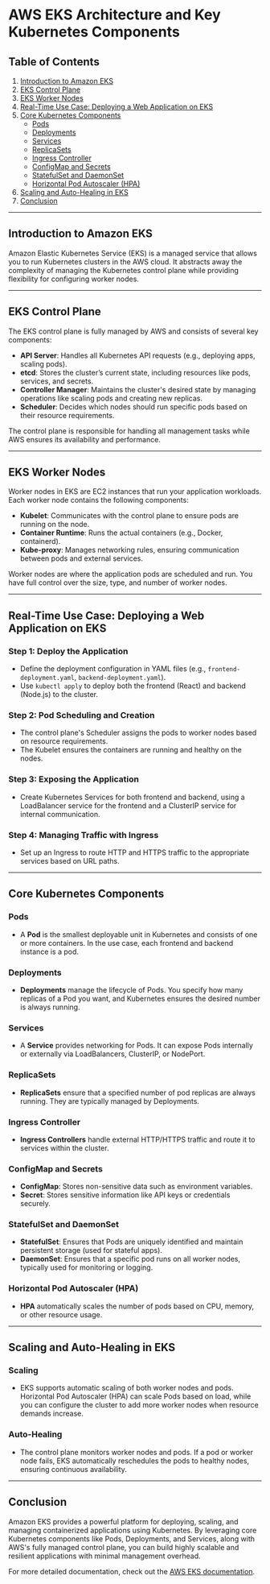 # AWS EKS Architecture and Key Kubernetes Components

## Table of Contents
1. [Introduction to Amazon EKS](#introduction-to-amazon-eks)
2. [EKS Control Plane](#eks-control-plane)
3. [EKS Worker Nodes](#eks-worker-nodes)
4. [Real-Time Use Case: Deploying a Web Application on EKS](#real-time-use-case-deploying-a-web-application-on-eks)
5. [Core Kubernetes Components](#core-kubernetes-components)
    - [Pods](#pods)
    - [Deployments](#deployments)
    - [Services](#services)
    - [ReplicaSets](#replicasets)
    - [Ingress Controller](#ingress-controller)
    - [ConfigMap and Secrets](#configmap-and-secrets)
    - [StatefulSet and DaemonSet](#statefulset-and-daemonset)
    - [Horizontal Pod Autoscaler (HPA)](#horizontal-pod-autoscaler-hpa)
6. [Scaling and Auto-Healing in EKS](#scaling-and-auto-healing-in-eks)
7. [Conclusion](#conclusion)

---

## Introduction to Amazon EKS

Amazon Elastic Kubernetes Service (EKS) is a managed service that allows you to run Kubernetes clusters in the AWS cloud. It abstracts away the complexity of managing the Kubernetes control plane while providing flexibility for configuring worker nodes.

---

## EKS Control Plane

The EKS control plane is fully managed by AWS and consists of several key components:

- **API Server**: Handles all Kubernetes API requests (e.g., deploying apps, scaling pods).
- **etcd**: Stores the cluster’s current state, including resources like pods, services, and secrets.
- **Controller Manager**: Maintains the cluster's desired state by managing operations like scaling pods and creating new replicas.
- **Scheduler**: Decides which nodes should run specific pods based on their resource requirements.

The control plane is responsible for handling all management tasks while AWS ensures its availability and performance.

---

## EKS Worker Nodes

Worker nodes in EKS are EC2 instances that run your application workloads. Each worker node contains the following components:

- **Kubelet**: Communicates with the control plane to ensure pods are running on the node.
- **Container Runtime**: Runs the actual containers (e.g., Docker, containerd).
- **Kube-proxy**: Manages networking rules, ensuring communication between pods and external services.

Worker nodes are where the application pods are scheduled and run. You have full control over the size, type, and number of worker nodes.

---

## Real-Time Use Case: Deploying a Web Application on EKS

### Step 1: Deploy the Application
- Define the deployment configuration in YAML files (e.g., `frontend-deployment.yaml`, `backend-deployment.yaml`).
- Use `kubectl apply` to deploy both the frontend (React) and backend (Node.js) to the cluster.

### Step 2: Pod Scheduling and Creation
- The control plane's Scheduler assigns the pods to worker nodes based on resource requirements.
- The Kubelet ensures the containers are running and healthy on the nodes.

### Step 3: Exposing the Application
- Create Kubernetes Services for both frontend and backend, using a LoadBalancer service for the frontend and a ClusterIP service for internal communication.

### Step 4: Managing Traffic with Ingress
- Set up an Ingress to route HTTP and HTTPS traffic to the appropriate services based on URL paths.

---

## Core Kubernetes Components

### Pods
- A **Pod** is the smallest deployable unit in Kubernetes and consists of one or more containers. In the use case, each frontend and backend instance is a pod.

### Deployments
- **Deployments** manage the lifecycle of Pods. You specify how many replicas of a Pod you want, and Kubernetes ensures the desired number is always running.

### Services
- A **Service** provides networking for Pods. It can expose Pods internally or externally via LoadBalancers, ClusterIP, or NodePort.

### ReplicaSets
- **ReplicaSets** ensure that a specified number of pod replicas are always running. They are typically managed by Deployments.

### Ingress Controller
- **Ingress Controllers** handle external HTTP/HTTPS traffic and route it to services within the cluster.

### ConfigMap and Secrets
- **ConfigMap**: Stores non-sensitive data such as environment variables.
- **Secret**: Stores sensitive information like API keys or credentials securely.

### StatefulSet and DaemonSet
- **StatefulSet**: Ensures that Pods are uniquely identified and maintain persistent storage (used for stateful apps).
- **DaemonSet**: Ensures that a specific pod runs on all worker nodes, typically used for monitoring or logging.

### Horizontal Pod Autoscaler (HPA)
- **HPA** automatically scales the number of pods based on CPU, memory, or other resource usage.

---

## Scaling and Auto-Healing in EKS

### Scaling
- EKS supports automatic scaling of both worker nodes and pods. Horizontal Pod Autoscaler (HPA) can scale Pods based on load, while you can configure the cluster to add more worker nodes when resource demands increase.

### Auto-Healing
- The control plane monitors worker nodes and pods. If a pod or worker node fails, EKS automatically reschedules the pods to healthy nodes, ensuring continuous availability.

---

## Conclusion

Amazon EKS provides a powerful platform for deploying, scaling, and managing containerized applications using Kubernetes. By leveraging core Kubernetes components like Pods, Deployments, and Services, along with AWS's fully managed control plane, you can build highly scalable and resilient applications with minimal management overhead.

For more detailed documentation, check out the [AWS EKS documentation](https://docs.aws.amazon.com/eks/latest/userguide/what-is-eks.html).

